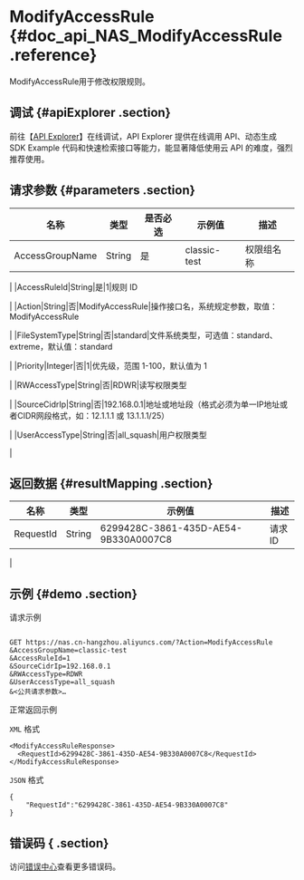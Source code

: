 # ModifyAccessRule {#doc_api_NAS_ModifyAccessRule .reference}

ModifyAccessRule用于修改权限规则。

## 调试 {#apiExplorer .section}

前往【[API Explorer](https://api.aliyun.com/#product=NAS&api=ModifyAccessRule)】在线调试，API Explorer 提供在线调用 API、动态生成 SDK Example 代码和快速检索接口等能力，能显著降低使用云 API 的难度，强烈推荐使用。

## 请求参数 {#parameters .section}

|名称|类型|是否必选|示例值|描述|
|--|--|----|---|--|
|AccessGroupName|String|是|classic-test|权限组名称

 |
|AccessRuleId|String|是|1|规则 ID

 |
|Action|String|否|ModifyAccessRule|操作接口名，系统规定参数，取值：ModifyAccessRule

 |
|FileSystemType|String|否|standard|文件系统类型，可选值：standard、extreme，默认值：standard

 |
|Priority|Integer|否|1|优先级，范围 1-100，默认值为 1

 |
|RWAccessType|String|否|RDWR|读写权限类型

 |
|SourceCidrIp|String|否|192.168.0.1|地址或地址段（格式必须为单一IP地址或者CIDR网段格式，如：12.1.1.1 或 13.1.1.1/25）

 |
|UserAccessType|String|否|all\_squash|用户权限类型

 |

## 返回数据 {#resultMapping .section}

|名称|类型|示例值|描述|
|--|--|---|--|
|RequestId|String|6299428C-3861-435D-AE54-9B330A0007C8|请求ID

 |

## 示例 {#demo .section}

请求示例

``` {#request_demo}

GET https://nas.cn-hangzhou.aliyuncs.com/?Action=ModifyAccessRule
&AccessGroupName=classic-test
&AccessRuleId=1
&SourceCidrIp=192.168.0.1
&RWAccessType=RDWR
&UserAccessType=all_squash
&<公共请求参数>…

```

正常返回示例

`XML` 格式

``` {#xml_return_success_demo}
<ModifyAccessRuleResponse>
  <RequestId>6299428C-3861-435D-AE54-9B330A0007C8</RequestId>
</ModifyAccessRuleResponse>

```

`JSON` 格式

``` {#json_return_success_demo}
{
	"RequestId":"6299428C-3861-435D-AE54-9B330A0007C8"
}
```

## 错误码 { .section}

访问[错误中心](https://error-center.aliyun.com/status/product/NAS)查看更多错误码。

